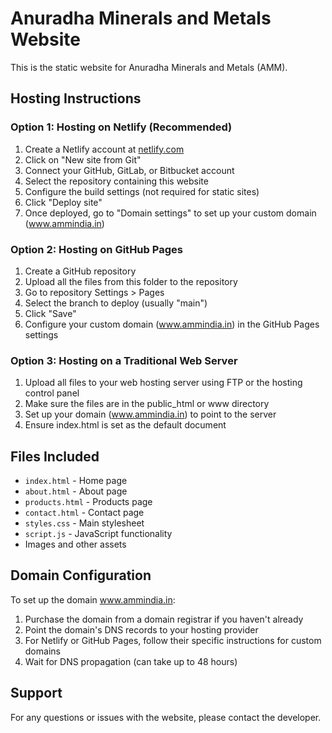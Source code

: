# Anuradha Minerals and Metals Website

This is the static website for Anuradha Minerals and Metals (AMM).

## Hosting Instructions

### Option 1: Hosting on Netlify (Recommended)

1. Create a Netlify account at [netlify.com](https://www.netlify.com/)
2. Click on "New site from Git"
3. Connect your GitHub, GitLab, or Bitbucket account
4. Select the repository containing this website
5. Configure the build settings (not required for static sites)
6. Click "Deploy site"
7. Once deployed, go to "Domain settings" to set up your custom domain (www.ammindia.in)

### Option 2: Hosting on GitHub Pages

1. Create a GitHub repository
2. Upload all the files from this folder to the repository
3. Go to repository Settings > Pages
4. Select the branch to deploy (usually "main")
5. Click "Save"
6. Configure your custom domain (www.ammindia.in) in the GitHub Pages settings

### Option 3: Hosting on a Traditional Web Server

1. Upload all files to your web hosting server using FTP or the hosting control panel
2. Make sure the files are in the public_html or www directory
3. Set up your domain (www.ammindia.in) to point to the server
4. Ensure index.html is set as the default document

## Files Included

- `index.html` - Home page
- `about.html` - About page
- `products.html` - Products page
- `contact.html` - Contact page
- `styles.css` - Main stylesheet
- `script.js` - JavaScript functionality
- Images and other assets

## Domain Configuration

To set up the domain www.ammindia.in:

1. Purchase the domain from a domain registrar if you haven't already
2. Point the domain's DNS records to your hosting provider
3. For Netlify or GitHub Pages, follow their specific instructions for custom domains
4. Wait for DNS propagation (can take up to 48 hours)

## Support

For any questions or issues with the website, please contact the developer.
